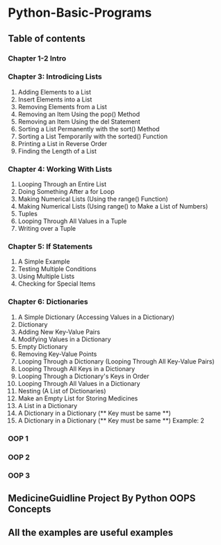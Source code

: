 # Python-Basic-Programs
## Table of contents
### Chapter 1-2 Intro
### Chapter 3: Introdicing Lists
1. Adding Elements to a List
2. Insert Elements into a List
3. Removing Elements from a List
4. Removing an Item Using the pop() Method
5. Removing an Item Using the del Statement
6. Sorting a List Permanently with the sort() Method
7. Sorting a List Temporarily with the sorted() Function
8. Printing a List in Reverse Order
9. Finding the Length of a List

### Chapter 4: Working With Lists
1. Looping Through an Entire List
2. Doing Something After a for Loop
3. Making Numerical Lists (Using the range() Function)
4. Making Numerical Lists (Using range() to Make a List of Numbers)
5. Tuples
6. Looping Through All Values in a Tuple
7. Writing over a Tuple

### Chapter 5: If Statements
1. A Simple Example
2. Testing Multiple Conditions
3. Using Multiple Lists
4. Checking for Special Items

### Chapter 6: Dictionaries
1. A Simple Dictionary (Accessing Values in a Dictionary)
2. Dictionary
3. Adding New Key-Value Pairs
4. Modifying Values in a Dictionary
5. Empty Dictionary
6. Removing Key-Value Points
7. Looping Through a Dictionary (Looping Through All Key-Value Pairs)
8. Looping Through All Keys in a Dictionary
9. Looping Through a Dictionary's Keys in Order
10. Looping Through All Values in a Dictionary
11. Nesting (A List of Dictionaries)
12. Make an Empty List for Storing Medicines
13. A List in a Dictionary
14. A Dictionary in a Dictionary (** Key must be same **)
15. A Dictionary in a Dictionary (** Key must be same **) Example: 2

### OOP 1
### OOP 2
### OOP 3
## MedicineGuidline Project By Python OOPS Concepts

## All the examples are useful examples
